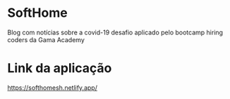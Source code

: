 # SoftHome
Blog com notícias sobre a covid-19 desafio aplicado pelo bootcamp hiring coders da Gama Academy

# Link da aplicação
https://softhomesh.netlify.app/
